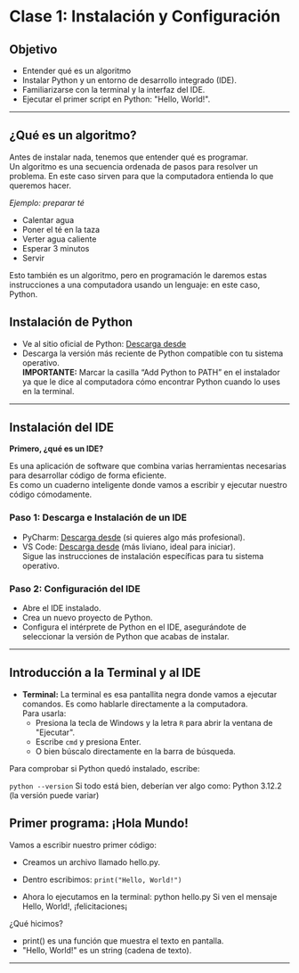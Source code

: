 # Clase 1: Instalación y Configuración

## Objetivo

- Entender qué es un algoritmo
- Instalar Python y un entorno de desarrollo integrado (IDE).
- Familiarizarse con la terminal y la interfaz del IDE.
- Ejecutar el primer script en Python: "Hello, World!".

---

## ¿Qué es un algoritmo?

Antes de instalar nada, tenemos que entender qué es programar.  
Un algoritmo es una secuencia ordenada de pasos para resolver un problema. En este caso sirven para que la computadora entienda lo que queremos hacer.  

 *Ejemplo: preparar té*  
   * Calentar agua
  * Poner el té en la taza
  * Verter agua caliente
  * Esperar 3 minutos
  * Servir 

Esto también es un algoritmo, pero en programación le daremos estas instrucciones a una computadora usando un lenguaje: en este caso, Python.  

## Instalación de Python

- Ve al sitio oficial de Python: [Descarga desde](https://www.python.org/downloads/)
- Descarga la versión más reciente de Python compatible con tu sistema operativo.  
  **IMPORTANTE:** Marcar la casilla “Add Python to PATH” en el instalador ya que le dice al computadora cómo encontrar Python cuando lo uses en la terminal.

---

## Instalación del IDE

**Primero, ¿qué es un IDE?**

Es una aplicación de software que combina varias herramientas necesarias para desarrollar código de forma eficiente.  
Es como un cuaderno inteligente donde vamos a escribir y ejecutar nuestro código cómodamente.

### Paso 1: Descarga e Instalación de un IDE

- PyCharm: [Descarga desde](https://www.jetbrains.com/es-es/pycharm/download/?section=windows) (si quieres algo más profesional).
- VS Code: [Descarga desde](https://code.visualstudio.com/download) (más liviano, ideal para iniciar).  
  Sigue las instrucciones de instalación específicas para tu sistema operativo.

### Paso 2: Configuración del IDE

- Abre el IDE instalado.
- Crea un nuevo proyecto de Python.
- Configura el intérprete de Python en el IDE, asegurándote de seleccionar la versión de Python que acabas de instalar.

---

## Introducción a la Terminal y al IDE

- **Terminal:** La terminal es esa pantallita negra donde vamos a ejecutar comandos. Es como hablarle directamente a la computadora.  
  Para usarla:
  - Presiona la tecla de Windows y la letra `R` para abrir la ventana de "Ejecutar".
  - Escribe `cmd` y presiona Enter.
  - O bien búscalo directamente en la barra de búsqueda.

Para comprobar si Python quedó instalado, escribe:

```python --version```
Si todo está bien, deberían ver algo como: Python 3.12.2 (la versión puede variar)

## Primer programa: ¡Hola Mundo!
Vamos a escribir nuestro primer código:

- Creamos un archivo llamado hello.py.
- Dentro escribimos:
    ```print("Hello, World!")```

- Ahora lo ejecutamos en la terminal:
    python hello.py
Si ven el mensaje Hello, World!, ¡felicitaciones¡

¿Qué hicimos?
- print() es una función que muestra el texto en pantalla.
- "Hello, World!" es un string (cadena de texto).

---
